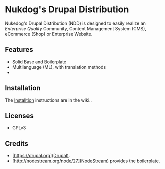 Nukdog's Drupal Distribution
============================

Nukedog's Drupal Distribution (NDD) is designed to easily realize an _Enterprise Quality_
Community, Content Management System (CMS), eCommerce (Shop) or Enterprise Website.

Features
------------

- Solid Base and Boilerplate
- Multilanguage (ML), with translation methods
- 

Installation
------------

The [Installtion](Installion) instructions are in the wiki..

Licenses
-------

* GPLv3


Credits
-------

- [https://drupal.org](Drupal).
- [http://nodestream.org/node/27](NodeStream) provides the boilerplate.
